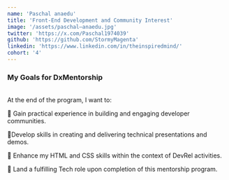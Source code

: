 ```yaml
---
name: 'Paschal anaedu'
title: 'Front-End Development and Community Interest'
image: '/assets/paschal—anaedu.jpg'
twitter: 'https://x.com/Paschal1974039'
github: 'https://github.com/StormyMagenta'
linkedin: 'https://www.linkedin.com/in/theinspiredmind/'
cohort: '4'
---
```


<div>
<h3>My Goals for DxMentorship</h3> <br/>
 At the end of the program, I want to: <br/>

📌 Gain practical experience in building and engaging developer communities. <br/>

📌Develop skills in creating and delivering technical presentations and demos. <br/>

📌 Enhance my HTML and CSS skills within the context of DevRel activities. <br/>

📌 Land a fulfilling Tech role upon completion of this mentorship program.

</div>
